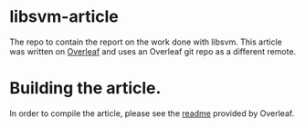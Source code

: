 # libsvm-article

The repo to contain the report on the work done with libsvm. This article was written on [Overleaf](https://www.overleaf.com/read/jvqhrbybqvcg) and uses an Overleaf git repo as a different remote.

# Building the article.

In order to compile the article, please see the [readme](readme.txt) provided by Overleaf.
